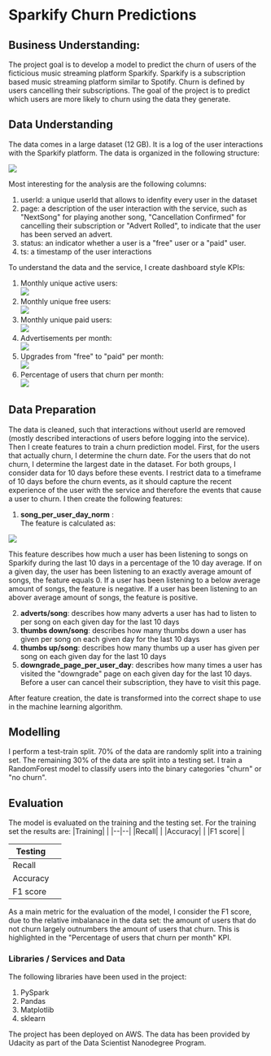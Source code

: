 # Sparkify Churn Predictions

## Business Understanding:
The project goal is to develop a model to predict the churn of users of the ficticious music streaming platform Sparkify. Sparkify is a subscription based music streaming platform similar to Spotify. Churn is defined by users cancelling their subscriptions. The goal of the project is to predict which users are more likely to churn using the data they generate.

## Data Understanding
The data comes in a large dataset (12 GB). It is a log of the user interactions with the Sparkify platform. The data is organized in the following structure:

![](data_structure.png)

Most interesting for the analysis are the following columns:
1) userId: a unique userId that allows to idenfity every user in the dataset
2) page: a description of the user interaction with the service, such as "NextSong" for playing another song, "Cancellation Confirmed" for cancelling their subscription or "Advert Rolled", to indicate that the user has been served an advert.
3) status: an indicator whether a user is a "free" user or a "paid" user.
4) ts: a timestamp of the user interactions

To understand the data and the service, I create dashboard style KPIs:
1) Monthly unique active users:  
![](monthly_active_users.png)
2) Monthly unique free users:  
![](monthly_free_users.png)
3) Monthly unique paid users:  
![](monthly_paid_users.png)
4) Advertisements per month:  
![](adverts_per_month.png)  
5) Upgrades from "free" to "paid" per month:  
![](upgrades_per_month.png)  
6) Percentage of users that churn per month:  
![](user_churn_per_month.png)

## Data Preparation 
The data is cleaned, such that interactions without userId are removed (mostly described interactions of users before logging into the service). Then I create features to train a churn prediction model. First, for the users that actually churn, I determine the churn date. For the users that do not churn, I determine the largest date in the dataset. For both groups, I consider data for 10 days before these events. I restrict data to a timeframe of 10 days before the churn events, as it should capture the recent experience of the user with the service and therefore the events that cause a user to churn. I then create the following features:

1) **song_per_user_day_norm** :   
The feature is calculated as:

![](equation.png)  

This feature describes how much a user has been listening to songs on Sparkify during the last 10 days in a percentage of the 10 day average. If on a given day, the user has been listening to an exactly average amount of songs, the feature equals 0. If a user has been listening to a below average amount of songs, the feature is negative. If a user has been listening to an abover average amount of songs, the feature is positive.

2) **adverts/song**: describes how many adverts a user has had to listen to per song on each given day for the last 10 days
3) **thumbs down/song**: describes how many thumbs down a user has given per song on each given day for the last 10 days 
4) **thumbs up/song**:  describes how many thumbs up a user has given per song on each given day for the last 10 days
5) **downgrade_page_per_user_day**: describes how many times a user has visited the "downgrade" page on each given day for the last 10 days. Before a user can cancel their subscription, they have to visit this page.

After feature creation, the date is transformed into the correct shape to use in the machine learning algorithm.

## Modelling
I perform a test-train split. 70% of the data are randomly split into a training set. The remaining 30% of the data are split into a testing set. I train a RandomForest model to classify users into the binary categories "churn" or "no churn". 

## Evaluation
The model is evaluated on the training and the testing set. For the training set the results are:
|Training|  |
|--|--|
|Recall|  |
|Accuracy|  |
|F1 score|	|

|Testing|  |
|--|--|
|Recall|  |
|Accuracy|  |
|F1 score|	|

As a main metric for the evaluation of the model, I consider the F1 score, due to the relative imbalanace in the data set: the amount of users that do not churn largely outnumbers the amount of users that churn. This is highlighted in the "Percentage of users that churn per month" KPI.

### Libraries / Services and Data
The following libraries have been used in the project:
1) PySpark
2) Pandas
3) Matplotlib
4) sklearn

The project has been deployed on AWS. The data has been provided by Udacity as part of the Data Scientist Nanodegree Program.
	
